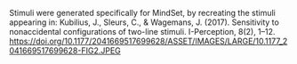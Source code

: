 Stimuli were generated specifically for MindSet, by recreating the stimuli appearing in: 
Kubilius, J., Sleurs, C., & Wagemans, J. (2017). Sensitivity to nonaccidental configurations of two-line stimuli. I-Perception, 8(2), 1–12. https://doi.org/10.1177/2041669517699628/ASSET/IMAGES/LARGE/10.1177_2041669517699628-FIG2.JPEG

